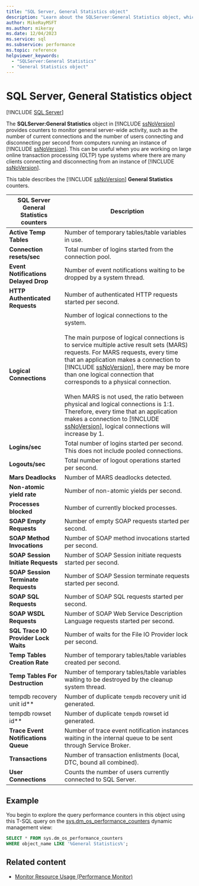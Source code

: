 ```yaml
---
title: "SQL Server, General Statistics object"
description: "Learn about the SQLServer:General Statistics object, which provides counters to monitor general server-wide activity, such as the number of current connections."
author: MikeRayMSFT
ms.author: mikeray
ms.date: 12/04/2023
ms.service: sql
ms.subservice: performance
ms.topic: reference
helpviewer_keywords:
  - "SQLServer:General Statistics"
  - "General Statistics object"
---
```

# SQL Server, General Statistics object
 [!INCLUDE [SQL Server](../../includes/applies-to-version/sqlserver.md)]

  The **SQLServer:General Statistics** object in [!INCLUDE [ssNoVersion](../../includes/ssnoversion-md.md)] provides counters to monitor general server-wide activity, such as the number of current connections and the number of users connecting and disconnecting per second from computers running an instance of [!INCLUDE [ssNoVersion](../../includes/ssnoversion-md.md)]. This can be useful when you are working on large online transaction processing (OLTP) type systems where there are many clients connecting and disconnecting from an instance of [!INCLUDE [ssNoVersion](../../includes/ssnoversion-md.md)].  
  
 This table describes the [!INCLUDE [ssNoVersion](../../includes/ssnoversion-md.md)] **General Statistics** counters.  
  
|SQL Server General Statistics counters|Description|  
|--------------------------------------------|-----------------|  
|**Active Temp Tables**|Number of temporary tables/table variables in use.|  
|**Connection resets/sec**|Total number of logins started from the connection pool.|  
|**Event Notifications Delayed Drop**|Number of event notifications waiting to be dropped by a system thread.|  
|**HTTP Authenticated Requests**|Number of authenticated HTTP requests started per second.|  
|**Logical Connections**|Number of logical connections to the system.<br /><br /> The main purpose of logical connections is to service multiple active result sets (MARS) requests. For MARS requests, every time that an application makes a connection to [!INCLUDE [ssNoVersion](../../includes/ssnoversion-md.md)], there may be more than one logical connection that corresponds to a physical connection.<br /><br /> When MARS is not used, the ratio between physical and logical connections is 1:1. Therefore, every time that an application makes a connection to [!INCLUDE [ssNoVersion](../../includes/ssnoversion-md.md)], logical connections will increase by 1.|  
|**Logins/sec**|Total number of logins started per second. This does not include pooled connections.|  
|**Logouts/sec**|Total number of logout operations started per second.|  
|**Mars Deadlocks**|Number of MARS deadlocks detected.|  
|**Non-atomic yield rate**|Number of non-atomic yields per second.|  
|**Processes blocked**|Number of currently blocked processes.|  
|**SOAP Empty Requests**|Number of empty SOAP requests started per second.|  
|**SOAP Method Invocations**|Number of SOAP method invocations started per second.|  
|**SOAP Session Initiate Requests**|Number of SOAP Session initiate requests started per second.|  
|**SOAP Session Terminate Requests**|Number of SOAP Session terminate requests started per second.|  
|**SOAP SQL Requests**|Number of SOAP SQL requests started per second.|  
|**SOAP WSDL Requests**|Number of SOAP Web Service Description Language requests started per second.|  
|**SQL Trace IO Provider Lock Waits**|Number of waits for the File IO Provider lock per second.| 
|**Temp Tables Creation Rate**|Number of temporary tables/table variables created per second.|  
|**Temp Tables For Destruction**|Number of temporary tables/table variables waiting to be destroyed by the cleanup system thread.|  
|tempdb recovery unit id**|Number of duplicate `tempdb` recovery unit id generated.|
|tempdb rowset id**|Number of duplicate `tempdb` rowset id generated.| 
|**Trace Event Notifications Queue**|Number of trace event notification instances waiting in the internal queue to be sent through Service Broker.|  
|**Transactions**|Number of transaction enlistments (local, DTC, bound all combined).|  
|**User Connections**|Counts the number of users currently connected to SQL Server.|  

## Example

You begin to explore the query performance counters in this object using this T-SQL query on the [sys.dm_os_performance_counters](../system-dynamic-management-views/sys-dm-os-performance-counters-transact-sql.md) dynamic management view:

```sql
SELECT * FROM sys.dm_os_performance_counters
WHERE object_name LIKE '%General Statistics%';
```  
  
## Related content

- [Monitor Resource Usage (Performance Monitor)](monitor-resource-usage-system-monitor.md)
